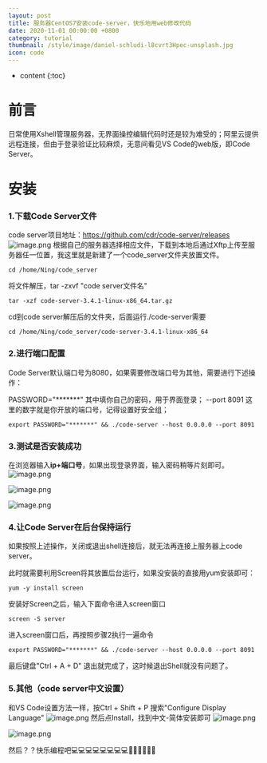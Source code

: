 ```yaml
---
layout: post
title: 服务器CentOS7安装code-server，快乐地用web修改代码
date: 2020-11-01 00:00:00 +0800
category: tutorial
thumbnail: /style/image/daniel-schludi-l8cvrt3Hpec-unsplash.jpg
icon: code
---
```


* content
{:toc}

# 前言
日常使用Xshell管理服务器，无界面操控编辑代码时还是较为难受的；阿里云提供远程连接，但由于登录验证比较麻烦，无意间看见VS Code的web版，即Code Server。

# 安装
### 1.下载Code Server文件
code server项目地址：https://github.com/cdr/code-server/releases
![image.png](http://47.92.138.251/upload/2020/06/image-0e507a3b215f4a12943316a43dab0043.png)
根据自己的服务器选择相应文件，下载到本地后通过Xftp上传至服务器任一位置，我这里就是新建了一个code_server文件夹放置文件。
```language
cd /home/Ning/code_server
```
将文件解压，tar -zxvf "code server文件名"
```language
tar -xzf code-server-3.4.1-linux-x86_64.tar.gz
```
cd到code server解压后的文件夹，后面运行./code-server需要
```language
cd /home/Ning/code_server/code-server-3.4.1-linux-x86_64
```

### 2.进行端口配置
Code Server默认端口号为8080，如果需要修改端口号为其他，需要进行下述操作：

PASSWORD="*******"   其中填你自己的密码，用于界面登录；
--port 8091 这里的数字就是你开放的端口号，记得设置好安全组；
```language
export PASSWORD="*******" && ./code-server --host 0.0.0.0 --port 8091
```

### 3.测试是否安装成功
在浏览器输入**ip+端口号**，如果出现登录界面，输入密码稍等片刻即可。
![image.png](http://47.92.138.251/upload/2020/06/image-ac285cb2d2d9414a8b8e2fd41797f98f.png)

![image.png](http://47.92.138.251/upload/2020/06/image-bf99594fda884707b62f846946b920a0.png)

![image.png](http://47.92.138.251/upload/2020/06/image-0408728818fc43b9af49a6057cc664ff.png)

### 4.让Code Server在后台保持运行
如果按照上述操作，关闭或退出shell连接后，就无法再连接上服务器上code server。

此时就需要利用Screen将其放置后台运行，如果没安装的直接用yum安装即可：
```language
yum -y install screen
```
安装好Screen之后，输入下面命令进入screen窗口
```language
screen -S server
```

进入screen窗口后，再按照步骤2执行一遍命令
```language
export PASSWORD="*******" && ./code-server --host 0.0.0.0 --port 8091
```
最后键盘"Ctrl + A + D" 退出就完成了，这时候退出Shell就没有问题了。

### 5.其他（code server中文设置）
和VS Code设置方法一样，按Ctrl + Shift + P
搜索"Configure Display Language"
![image.png](http://47.92.138.251/upload/2020/06/image-db5b46eec4b74c568c42055f60ab1b3e.png)
然后点Install，找到中文-简体安装即可
![image.png](http://47.92.138.251/upload/2020/06/image-2e6e11f9882f4c19862de4799c4f2182.png)

![image.png](http://47.92.138.251/upload/2020/06/image-393f536763394069ac8f746615bd6c3f.png)



然后？？快乐编程吧💻💻💻💻💻💻💻💻🎉🎉🎉🎉🎉🎉